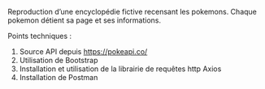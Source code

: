Reproduction d’une encyclopédie fictive recensant les pokemons.
Chaque pokemon détient sa page et ses informations.

Points techniques :

1. Source API depuis https://pokeapi.co/
2. Utilisation de Bootstrap
3. Installation et utilisation de la librairie de requêtes http Axios
4. Installation de Postman

